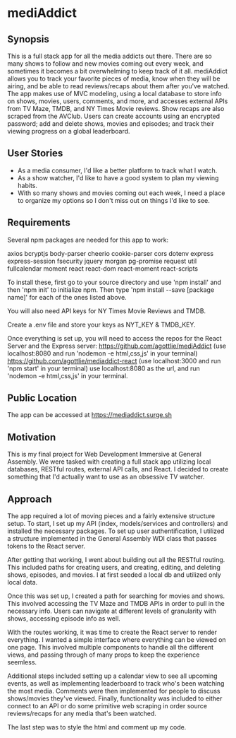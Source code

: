 # mediAddict

## Synopsis

This is a full stack app for all the media addicts out there.  There are so many shows to follow and new movies coming out every week, and sometimes it becomes a bit overwhelming to keep track of it all.  mediAddict allows you to track your favorite pieces of media, know when they will be airing, and be able to read reviews/recaps about them after you've watched.  The app makes use of MVC modeling, using a local database to store info on shows, movies, users, comments, and more, and accesses external APIs from TV Maze, TMDB, and NY Times Movie reviews.  Show recaps are also scraped from the AVClub.  Users can create accounts using an encrypted password; add and delete shows, movies and episodes; and track their viewing progress on a global leaderboard.


## User Stories


* As a media consumer, I'd like a better platform to track what I watch.
* As a show watcher, I'd like to have a good system to plan my viewing habits.
* With so many shows and movies coming out each week, I need a place to organize my options so I don't miss out on things I'd like to see.


## Requirements


Several npm packages are needed for this app to work:

axios
bcryptjs
body-parser
cheerio
cookie-parser
cors
dotenv
express
express-session
fsecurity
jquery
morgan
pg-promise
request
util
fullcalendar
moment
react
react-dom
react-moment
react-scripts

To install these, first go to your source directory and use 'npm install' and then 'npm init' to initialize npm.  Then type 'npm install --save [package name]' for each of the ones listed above.

You will also need API keys for NY Times Movie Reviews and TMDB.

Create a .env file and store your keys as NYT_KEY & TMDB_KEY.

Once everything is set up, you will need to access the repos for the React Server and the Express server:
https://github.com/agottlie/mediAddict (use localhost:8080 and run 'nodemon -e html,css,js' in your terminal)
https://github.com/agottlie/mediaddict-react (use localhost:3000 and run 'npm start' in your terminal)
use localhost:8080 as the url, and run 'nodemon -e html,css,js' in your terminal.


## Public Location

The app can be accessed at https://mediaddict.surge.sh


## Motivation

This is my final project for Web Development Immersive at General Assembly.  We were tasked with creating a full stack app utilizing local databases, RESTful routes, external API calls, and React.  I decided to create something that I'd actually want to use as an obsessive TV watcher.


## Approach

The app required a lot of moving pieces and a fairly extensive structure setup.  To start, I set up my API (index, models/services and controllers) and installed the necessary packages.  To set up user authentification, I utilized a structure implemented in the General Assembly WDI class that passes tokens to the React server.

After getting that working, I went about building out all the RESTful routing.  This included paths for creating users, and creating, editing, and deleting shows, episodes, and movies.  I at first seeded a local db and utilized only local data.

Once this was set up, I created a path for searching for movies and shows.  This involved accessing the TV Maze and TMDB APIs in order to pull in the necessary info.  Users can navigate at different levels of granularity with shows, accessing episode info as well.

With the routes working, it was time to create the React server to render everything.  I wanted a simple interface where everything can be viewed on one page.  This involved multiple components to handle all the different views, and passing through of many props to keep the experience seemless.

Additional steps included setting up a calendar view to see all upcoming events, as well as implementing leaderboard to track who's been watching the most media.  Comments were then implemented for people to discuss shows/movies they've viewed.  Finally, functionality was included to either connect to an API or do some primitive web scraping in order source reviews/recaps for any media that's been watched.

The last step was to style the html and comment up my code.